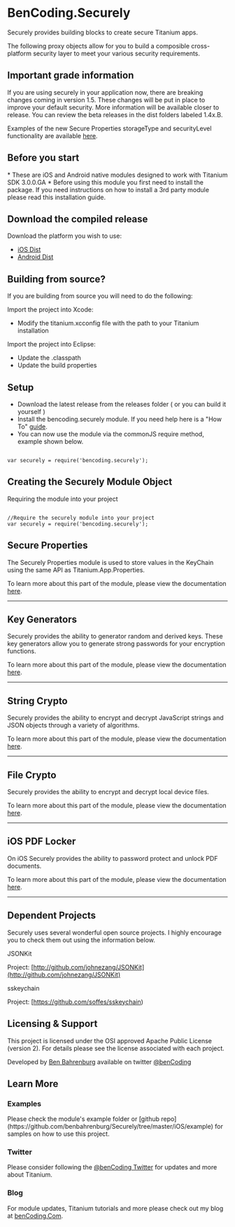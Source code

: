 <h1>BenCoding.Securely</h1>

Securely provides building blocks to create secure Titanium apps.

The following proxy objects allow for you to build a composible cross-platform security layer to meet your various security requirements.

<h2>Important grade information</h2>

If you are using securely in your application now, there are breaking changes coming in version 1.5.  These changes will be put in place to improve your default security.  More information will be available closer to release. You can review the beta releases in the dist folders labeled 1.4x.B.

Examples of the new Secure Properties storageType and securityLevel functionality are available [here](https://gist.github.com/benbahrenburg/5a8a25e7aa518ba55bd4).

<h2>Before you start</h2>
* These are iOS and Android native modules designed to work with Titanium SDK 3.0.0.GA
* Before using this module you first need to install the package. If you need instructions on how to install a 3rd party module please read this installation guide.

<h2>Download the compiled release</h2>

Download the platform you wish to use:

* [iOS Dist](https://github.com/benbahrenburg/Securely/tree/master/iOS/dist)
* [Android Dist](https://github.com/benbahrenburg/Securely/tree/master/Android/dist)

<h2>Building from source?</h2>

If you are building from source you will need to do the following:

Import the project into Xcode:

* Modify the titanium.xcconfig file with the path to your Titanium installation

Import the project into Eclipse:

* Update the .classpath
* Update the build properties

<h2>Setup</h2>

* Download the latest release from the releases folder ( or you can build it yourself )
* Install the bencoding.securely module. If you need help here is a "How To" [guide](https://wiki.appcelerator.org/display/guides/Configuring+Apps+to+Use+Modules). 
* You can now use the module via the commonJS require method, example shown below.

<pre><code>
var securely = require('bencoding.securely');
</code></pre>

<h2>Creating the Securely Module Object</h2>

Requiring the module into your project

<pre><code>
//Require the securely module into your project
var securely = require('bencoding.securely');
</code></pre>

<h2>Secure Properties</h2>

The Securely Properties module is used to store values in the KeyChain using the same API as Titanium.App.Properties. 

To learn more about this part of the module, please view the documentation [here](https://github.com/benbahrenburg/Securely/blob/master/Documentation/properties.md).

----

<h2>Key Generators</h2>

Securely provides the ability to generator random and derived keys.  These key generators allow you to generate strong passwords for your encryption functions.

To learn more about this part of the module, please view the documentation [here](https://github.com/benbahrenburg/Securely/blob/master/Documentation/keymakers.md).


----

<h2>String Crypto</h2>

Securely provides the ability to encrypt and decrypt JavaScript strings and JSON objects through a variety of algorithms.

To learn more about this part of the module, please view the documentation [here](https://github.com/benbahrenburg/Securely/blob/master/Documentation/strings.md).


----


<h2>File Crypto</h2>

Securely provides the ability to encrypt and decrypt local device files.

To learn more about this part of the module, please view the documentation [here](https://github.com/benbahrenburg/Securely/blob/master/Documentation/files.md).


----

<h2>iOS PDF Locker</h2>

On iOS Securely provides the ability to password protect and unlock PDF documents.

To learn more about this part of the module, please view the documentation [here](https://github.com/benbahrenburg/Securely/blob/master/Documentation/pdfs.md).


----

<h2>Dependent Projects</h2>
Securely uses several wonderful open source projects.  I highly encourage you to check them out using the information below.

JSONKit 

Project: [http://github.com/johnezang/JSONKit](http://github.com/johnezang/JSONKit)

sskeychain

Project: [https://github.com/soffes/sskeychain)


<h2>Licensing & Support</h2>

This project is licensed under the OSI approved Apache Public License (version 2). For details please see the license associated with each project.

Developed by [Ben Bahrenburg](http://bahrenburgs.com) available on twitter [@benCoding](http://twitter.com/benCoding)

<h2>Learn More</h2>

<h3>Examples</h3>
Please check the module's example folder or [github repo](https://github.com/benbahrenburg/Securely/tree/master/iOS/example) for samples on how to use this project.

<h3>Twitter</h3>

Please consider following the [@benCoding Twitter](http://www.twitter.com/benCoding) for updates 
and more about Titanium.

<h3>Blog</h3>

For module updates, Titanium tutorials and more please check out my blog at [benCoding.Com](http://benCoding.com).
